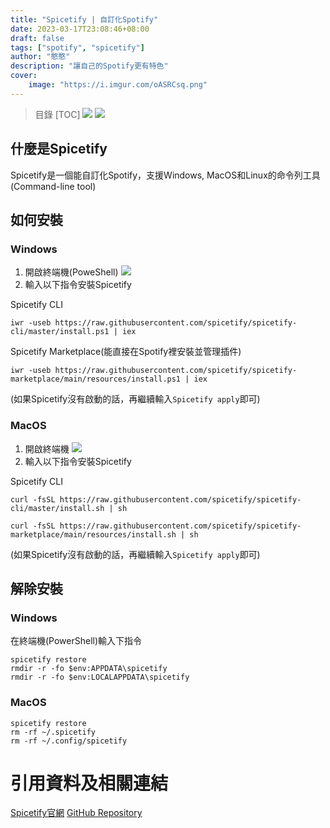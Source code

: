 ```yaml
---
title: "Spicetify | 自訂化Spotify"
date: 2023-03-17T23:08:46+08:00
draft: false
tags: ["spotify", "spicetify"]
author: "憨憨"
description: "讓自己的Spotify更有特色"
cover:
    image: "https://i.imgur.com/oASRCsq.png"
---
```

> 目錄
[TOC]
 ![](https://i.imgur.com/oASRCsq.png)
 ![](https://hackmd.io/_uploads/BJxYQfrHh.png)
## 什麼是Spicetify
Spicetify是一個能自訂化Spotify，支援Windows, MacOS和Linux的命令列工具(Command-line tool)
## 如何安裝
### Windows
1. 開啟終端機(PoweShell)
![](https://i.imgur.com/qgsSzTD.png)
2.  輸入以下指令安裝Spicetify


Spicetify CLI
```shell
iwr -useb https://raw.githubusercontent.com/spicetify/spicetify-cli/master/install.ps1 | iex
```
Spicetify Marketplace(能直接在Spotify裡安裝並管理插件)
```shell
iwr -useb https://raw.githubusercontent.com/spicetify/spicetify-marketplace/main/resources/install.ps1 | iex 
```
(如果Spicetify沒有啟動的話，再繼續輸入`Spicetify apply`即可)
### MacOS
1. 開啟終端機
![](https://hackmd.io/_uploads/BJtZb3Hr3.png)
2. 輸入以下指令安裝Spicetify

Spicetify CLI
```shell
curl -fsSL https://raw.githubusercontent.com/spicetify/spicetify-cli/master/install.sh | sh
```

```shell
curl -fsSL https://raw.githubusercontent.com/spicetify/spicetify-marketplace/main/resources/install.sh | sh
```
(如果Spicetify沒有啟動的話，再繼續輸入`Spicetify apply`即可)
## 解除安裝
### Windows 
在終端機(PowerShell)輸入下指令
```shell=
spicetify restore
rmdir -r -fo $env:APPDATA\spicetify
rmdir -r -fo $env:LOCALAPPDATA\spicetify
```
### MacOS
```shell=
spicetify restore
rm -rf ~/.spicetify
rm -rf ~/.config/spicetify
```

# 引用資料及相關連結
[Spicetify官網](https://spicetify.app/)
[GitHub Repository](https://github.com/spicetify/spicetify-cli)
